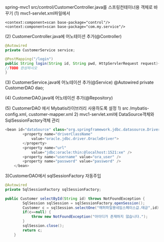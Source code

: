 
spring-mvc1
src/control/CustomerController.java를 스프링컨테이너용 객체로 바꾸기
(1) mvc1-servlet.xml파일에서 
```
<context:component=scan base-package="control"/>
<context:component=scan base-package="com.my.service"/>
```
(2) CustomerController.java에 어노테이션 추가(@Controller)
```java
@Autowired
private CustomerService service;

@PostMapping("/login")
public String login(String id, String pwd, HttpServlerRequest request){
//TODO 완성하시오
}
```
(3) CustomerService.java에 어노테이션 추가(@Service)
@Autowired
private CustomerDAO dao;

(4) CustomerDAO.java에 어노테이션 추가(@Repository)

(5) CustomerDAO 에서 Mybatis라이브러리 사용하도록 설정
	1) src /mybatis-config.xml, customer-mapper.xml
	2) mvc1-servlet.xml에 DataSource객체와 SqlSessionFactory객체 관리
```java
<bean id="dataSource" class="org.springframework.jdbc.datasource.DriverManagerDataSource">
		<property name="driverClassName"
			value="oracle.jdbc.driver.OracleDriver">
		</property>
		<property name="url"
			value="jdbc:oracle:thin:@localhost:1521:xe" />
		<property name="username" value="ora_user" />
		<property name="password" value="password" />
	</bean>
```
3)CustomerDAO에서 sqlSessionFactory 자동주입
```java
@Autowired
private SqlSessionFactory sqlSessionFactory;
	
public Customer selectById(String id) throws NotFoundException {
		SqlSession sqlSession = sqlSessionFactory.openSession();
		Customer c = sqlSession.selectOne("매퍼파일용네임스페이스값.태긍",id);
		if(c==null) {
			throw new NotFoundException("아이디가 존재하지 않습니다.");
		}
		sqlSession.close();
		return c;
	}
```
<!--stackedit_data:
eyJoaXN0b3J5IjpbLTgzMzQzNTM2OCwtMTg0NDgzMDg2NCwxMz
U5OTA4MTNdfQ==
-->